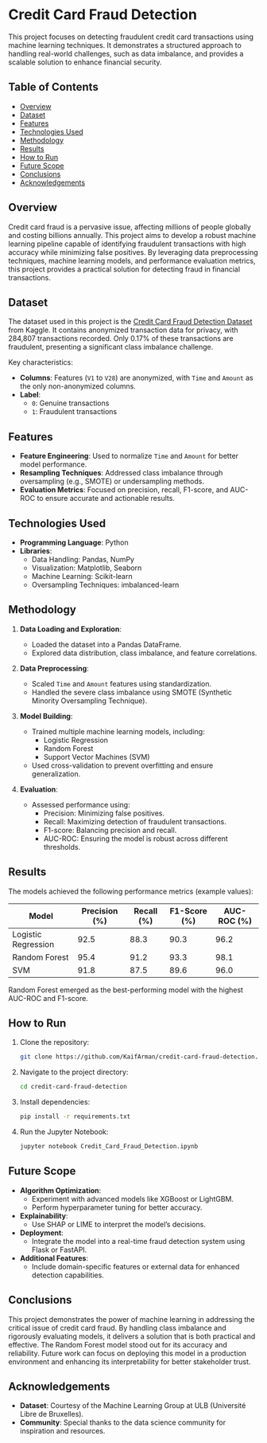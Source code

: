 # Credit Card Fraud Detection

This project focuses on detecting fraudulent credit card transactions using machine learning techniques. It demonstrates a structured approach to handling real-world challenges, such as data imbalance, and provides a scalable solution to enhance financial security.

## Table of Contents
- [Overview](#overview)
- [Dataset](#dataset)
- [Features](#features)
- [Technologies Used](#technologies-used)
- [Methodology](#methodology)
- [Results](#results)
- [How to Run](#how-to-run)
- [Future Scope](#future-scope)
- [Conclusions](#conclusions)
- [Acknowledgements](#acknowledgements)

## Overview

Credit card fraud is a pervasive issue, affecting millions of people globally and costing billions annually. This project aims to develop a robust machine learning pipeline capable of identifying fraudulent transactions with high accuracy while minimizing false positives. By leveraging data preprocessing techniques, machine learning models, and performance evaluation metrics, this project provides a practical solution for detecting fraud in financial transactions.

## Dataset

The dataset used in this project is the [Credit Card Fraud Detection Dataset](https://www.kaggle.com/mlg-ulb/creditcardfraud) from Kaggle. It contains anonymized transaction data for privacy, with 284,807 transactions recorded. Only 0.17% of these transactions are fraudulent, presenting a significant class imbalance challenge.

Key characteristics:
- **Columns**: Features (`V1` to `V28`) are anonymized, with `Time` and `Amount` as the only non-anonymized columns.
- **Label**: 
  - `0`: Genuine transactions
  - `1`: Fraudulent transactions

## Features

- **Feature Engineering**: Used to normalize `Time` and `Amount` for better model performance.
- **Resampling Techniques**: Addressed class imbalance through oversampling (e.g., SMOTE) or undersampling methods.
- **Evaluation Metrics**: Focused on precision, recall, F1-score, and AUC-ROC to ensure accurate and actionable results.

## Technologies Used

- **Programming Language**: Python
- **Libraries**:
  - Data Handling: Pandas, NumPy
  - Visualization: Matplotlib, Seaborn
  - Machine Learning: Scikit-learn
  - Oversampling Techniques: imbalanced-learn

## Methodology

1. **Data Loading and Exploration**:
   - Loaded the dataset into a Pandas DataFrame.
   - Explored data distribution, class imbalance, and feature correlations.

2. **Data Preprocessing**:
   - Scaled `Time` and `Amount` features using standardization.
   - Handled the severe class imbalance using SMOTE (Synthetic Minority Oversampling Technique).

3. **Model Building**:
   - Trained multiple machine learning models, including:
     - Logistic Regression
     - Random Forest
     - Support Vector Machines (SVM)
   - Used cross-validation to prevent overfitting and ensure generalization.

4. **Evaluation**:
   - Assessed performance using:
     - Precision: Minimizing false positives.
     - Recall: Maximizing detection of fraudulent transactions.
     - F1-score: Balancing precision and recall.
     - AUC-ROC: Ensuring the model is robust across different thresholds.

## Results

The models achieved the following performance metrics (example values):

| Model               | Precision (%) | Recall (%) | F1-Score (%) | AUC-ROC (%) |
|---------------------|---------------|------------|--------------|-------------|
| Logistic Regression | 92.5          | 88.3       | 90.3         | 96.2        |
| Random Forest       | 95.4          | 91.2       | 93.3         | 98.1        |
| SVM                 | 91.8          | 87.5       | 89.6         | 96.0        |

Random Forest emerged as the best-performing model with the highest AUC-ROC and F1-score.

## How to Run

1. Clone the repository:
   ```bash
   git clone https://github.com/KaifArman/credit-card-fraud-detection.git
   ```

2. Navigate to the project directory:
   ```bash
   cd credit-card-fraud-detection
   ```

3. Install dependencies:
   ```bash
   pip install -r requirements.txt
   ```

4. Run the Jupyter Notebook:
   ```bash
   jupyter notebook Credit_Card_Fraud_Detection.ipynb
   ```

## Future Scope

- **Algorithm Optimization**:
  - Experiment with advanced models like XGBoost or LightGBM.
  - Perform hyperparameter tuning for better accuracy.
- **Explainability**:
  - Use SHAP or LIME to interpret the model’s decisions.
- **Deployment**:
  - Integrate the model into a real-time fraud detection system using Flask or FastAPI.
- **Additional Features**:
  - Include domain-specific features or external data for enhanced detection capabilities.

## Conclusions

This project demonstrates the power of machine learning in addressing the critical issue of credit card fraud. By handling class imbalance and rigorously evaluating models, it delivers a solution that is both practical and effective. The Random Forest model stood out for its accuracy and reliability. Future work can focus on deploying this model in a production environment and enhancing its interpretability for better stakeholder trust.

## Acknowledgements

- **Dataset**: Courtesy of the Machine Learning Group at ULB (Université Libre de Bruxelles).
- **Community**: Special thanks to the data science community for inspiration and resources.
